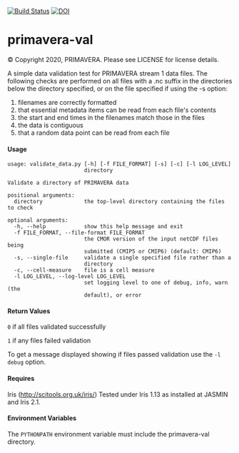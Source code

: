 [![Build Status](https://travis-ci.com/PRIMAVERA-H2020/primavera-val.svg?branch=master)](https://travis-ci.com/PRIMAVERA-H2020/primavera-val) [![DOI](https://zenodo.org/badge/82658254.svg)](https://zenodo.org/badge/latestdoi/82658254)


# primavera-val

&copy; Copyright 2020, PRIMAVERA.
Please see LICENSE for license details.


A simple data validation test for PRIMAVERA stream 1 data files. The following
checks are performed on all files with a .nc suffix in the directories below
the directory specified, or on the file specified if using the -s option:

1. filenames are correctly formatted
2. that essential metadata items can be read from each file's contents
3. the start and end times in the filenames match those in the files
4. the data is contiguous
5. that a random data point can be read from each file

#### Usage
```
usage: validate_data.py [-h] [-f FILE_FORMAT] [-s] [-c] [-l LOG_LEVEL]
                        directory

Validate a directory of PRIMAVERA data

positional arguments:
  directory             the top-level directory containing the files to check

optional arguments:
  -h, --help            show this help message and exit
  -f FILE_FORMAT, --file-format FILE_FORMAT
                        the CMOR version of the input netCDF files being
                        submitted (CMIP5 or CMIP6) (default: CMIP6)
  -s, --single-file     validate a single specified file rather than a
                        directory
  -c, --cell-measure    file is a cell measure
  -l LOG_LEVEL, --log-level LOG_LEVEL
                        set logging level to one of debug, info, warn (the
                        default), or error
```
#### Return Values
`0` if all files validated successfully

`1` if any files failed validation

To get a message displayed showing if files passed validation use the
`-l debug` option.


#### Requires

Iris (http://scitools.org.uk/iris/) Tested under Iris 1.13 as installed at JASMIN and Iris 2.1.

#### Environment Variables

The `PYTHONPATH` environment variable must include the primavera-val directory.
